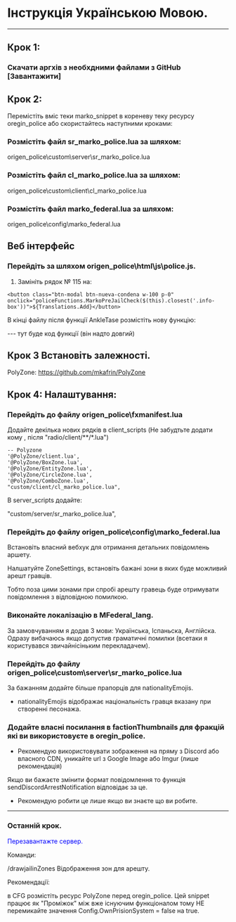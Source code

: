 # Інструкція Українською Мовою.

---

## Крок 1:

### Скачати аргхів з необхдними файлами з GitHub [Завантажити]

## Крок 2:

Перемістіть вміс теки marko_snippet в кореневу теку ресурсу oregin_police або скористайтесь наступними кроками:

### Розмістіть файл sr_marko_police.lua за шляхом:

origen_police\custom\server\sr_marko_police.lua

### Розмістіть файл cl_marko_police.lua за шляхом:

origen_police\custom\client\сl_marko_police.lua

### Розмістіть файл marko_federal.lua за шляхом:

origen_police\config\marko_federal.lua


## Веб інтерфейс

### Перейдіть за шляхом origen_police\html\js\police.js.

1. Замініть рядок № 115 на:

```
<button class="btn-modal btn-nueva-condena w-100 p-0" onclick="policeFunctions.MarkoPreJailCheck($(this).closest('.info-box'))">${Translations.Add}</button>
```

В кінці файлу після функції AnkleTase розмістіть нову функцію:

--- тут буде код функції (він надто довгий)


## Крок 3 Встановіть залежності.

PolyZone: https://github.com/mkafrin/PolyZone

## Крок 4: Налаштування:

### Перейдіть до файлу origen_police\fxmanifest.lua

Додайте декілька нових рядків в client_scripts (Не забудтьте додати кому , після "radio/client/**/*.lua")

    -- Polyzone
    '@PolyZone/client.lua',
    '@PolyZone/BoxZone.lua',
    '@PolyZone/EntityZone.lua',
    '@PolyZone/CircleZone.lua',
    '@PolyZone/ComboZone.lua',
    "custom/client/сl_marko_police.lua",
В server_scripts додайте:

"custom/server/sr_marko_police.lua",




### Перейдіть до файлу origen_police\config\marko_federal.lua

Встановіть власний вебхук для отримання детальних повідомлень аршету.

Налшатуйте ZoneSettings, встановіть бажані зони в яких буде можливий арешт гравців.

Тобто поза цими зонами при спробі арешту гравець буде отримувати повідомлення з відповідною помилкою.

### Виконайте локалізацію в MFederal_lang.

За замовчуванням я додав 3 мови: Українська, Іспаньска, Англійска.
Одразу вибачаюсь якщо допустив граматичні помилки (всетаки я користувався звичайнісіньким перекладачем).


### Перейдіть до файлу origen_police\custom\server\sr_marko_police.lua

За бажанням додайте більше прапорців для nationalityEmojis.
- nationalityEmojis відображає національність гравця вказану при створенні песонажа.

### Додайте власні посилання в factionThumbnails для фракцій які ви використовуєте в oregin_police.

- Рекомендую використовувати зображення на пряму з Discord або власного CDN, уникайте url з Google Image або Imgur (лише рекомендація)

Якщо ви бажаєте змінити формат повідомлення то функція sendDiscordArrestNotification відповідає за це.
- Рекомендую робити це лише якщо ви знаєте що ви робите.

---


### Останній крок.

<span style="color: blue;">Перезавантажте сервер.</span>


Команди:

/drawjailinZones Відображення зон для арешту.


Рекомендації:

в CFG розмістіть ресурс PolyZone перед oregin_police.
Цей snippet працює як "Проміжок" між вже існуючим функціоналом тому НЕ перемикайте значення Config.OwnPrisionSystem = false на true.
